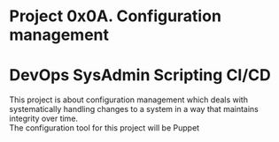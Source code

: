 # Project 0x0A. Configuration management
# DevOps SysAdmin Scripting CI/CD
This project is about configuration management which deals with systematically handling changes to a system in a way that maintains integrity over time.  
The configuration tool for this project will be Puppet
